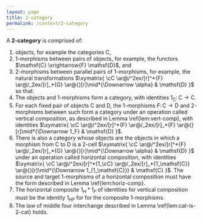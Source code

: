 ```yaml
---
layout: page
title: 2-category
permalink: /context/2-category
---
```

A **2-category** is comprised of:
1. objects, for example the categories $\mathsf{C}$,
2. 1-morphisms between pairs of objects, for example, the functors $\mathsf{C} \xrightarrow{F} \mathsf{D}$, and
3. 2-morphisms between parallel pairs of 1-morphisms, for example, the natural transformations $\xymatrix{ \cC \ar@/^2ex/[r]^*{F} \ar@/_2ex/[r]_*{G} \ar@{}[r]\mid*{\Downarrow \alpha} & \mathsf{D} }$
so that:
1. The objects and 1-morphisms form a category, with identities $1_{\mathsf{C}} \colon \mathsf{C} \to \mathsf{C}$.
2. For each fixed pair of objects $\mathsf{C}$ and $\mathsf{D}$, the 1-morphisms $F \colon \mathsf{C} \to \mathsf{D}$ and 2-morphisms between such form a category under an operation called vertical composition, as described in Lemma \ref{lem:vert-comp}, with identities $\xymatrix{ \cC \ar@/^2ex/[r]^*{F} \ar@/_2ex/[r]_*{F} \ar@{}[r]\mid*{\Downarrow 1_F} & \mathsf{D} }$.
3. There is also a  category whose objects are the objects in which a morphism from $\mathsf{C}$ to $\mathsf{D}$ is a 2-cell $\xymatrix{ \cC \ar@/^2ex/[r]^*{F} \ar@/_2ex/[r]_*{G} \ar@{}[r]\mid*{\Downarrow \alpha} & \mathsf{D} }$ under an operation called horizontal composition, with identities $\xymatrix{ \cC \ar@/^2ex/[r]^*{1_\cC} \ar@/_2ex/[r]_*{1_\mathsf{C}} \ar@{}[r]\mid*{\Downarrow 1_{1_\mathsf{C}}} & \mathsf{C} }$. The source and target 1-morphisms of a horizontal composition must have the form described in Lemma \ref{lem:horiz-comp}.
4. The horizontal composite $1_H \ast 1_F$ of identities for vertical composition must be the identity $1_{HF}$ for for the composite 1-morphisms.
5. The law of middle four interchange described in Lemma \ref{lem:cat-is-2-cat} holds.
